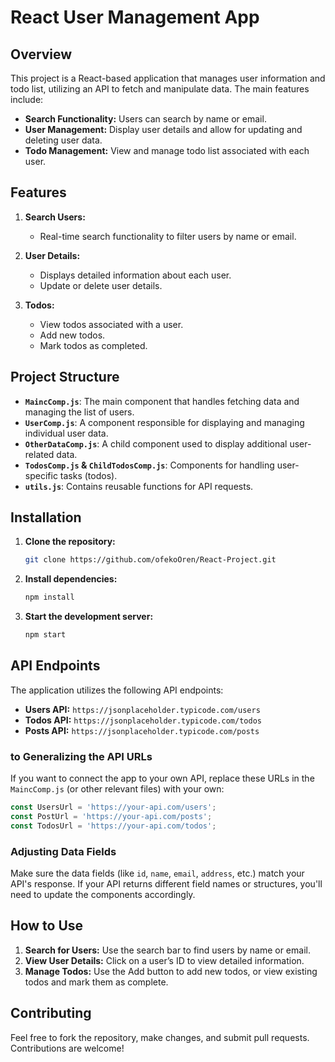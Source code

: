 # React User Management App

## Overview

This project is a React-based application that manages user information and todo list, utilizing an API to fetch and manipulate data. The main features include:

- **Search Functionality:** Users can search by name or email.
- **User Management:** Display user details and allow for updating and deleting user data.
- **Todo Management:** View and manage todo list associated with each user.

## Features

1. **Search Users:**
   - Real-time search functionality to filter users by name or email.

2. **User Details:**
   - Displays detailed information about each user.
   - Update or delete user details.

3. **Todos:**
   - View todos associated with a user.
   - Add new todos.
   - Mark todos as completed.

## Project Structure

- **`MaincComp.js`**: The main component that handles fetching data and managing the list of users.
- **`UserComp.js`**: A component responsible for displaying and managing individual user data.
- **`OtherDataComp.js`**: A child component used to display additional user-related data.
- **`TodosComp.js` & `ChildTodosComp.js`**: Components for handling user-specific tasks (todos).
- **`utils.js`**: Contains reusable functions for API requests.

## Installation

1. **Clone the repository:**
   ```bash
   git clone https://github.com/ofekoOren/React-Project.git
   ```

2. **Install dependencies:**
   ```bash
   npm install
   ```

3. **Start the development server:**
   ```bash
   npm start
   ```

## API Endpoints

The application utilizes the following API endpoints:

- **Users API:** `https://jsonplaceholder.typicode.com/users`
- **Todos API:** `https://jsonplaceholder.typicode.com/todos`
- **Posts API:** `https://jsonplaceholder.typicode.com/posts`


### to Generalizing the API URLs

If you want to connect the app to your own API, replace these URLs in the `MaincComp.js` (or other relevant files) with your own:

```javascript
const UsersUrl = 'https://your-api.com/users';
const PostUrl = 'https://your-api.com/posts';
const TodosUrl = 'https://your-api.com/todos';
```

### Adjusting Data Fields

Make sure the data fields (like `id`, `name`, `email`, `address`, etc.) match your API's response. If your API returns different field names or structures, you'll need to update the components accordingly.

## How to Use

1. **Search for Users:** Use the search bar to find users by name or email.
2. **View User Details:** Click on a user’s ID to view detailed information.
3. **Manage Todos:** Use the Add button to add new todos, or view existing todos and mark them as complete.

## Contributing

Feel free to fork the repository, make changes, and submit pull requests. Contributions are welcome!
